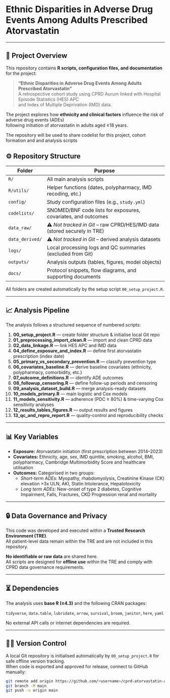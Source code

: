 # Ethnic Disparities in Adverse Drug Events Among Adults Prescribed Atorvastatin  


---

## 📘 Project Overview
This repository contains **R scripts, configuration files, and documentation** for the project:

> **“Ethnic Disparities in Adverse Drug Events Among Adults Prescribed Atorvastatin”**  
> A retrospective cohort study using CPRD Aurum linked with Hospital Episode Statistics (HES) APC  
>  and Index of Multiple Deprivation (IMD) data.

The project explores how **ethnicity and clinical factors** influence the risk of adverse drug events (ADEs)  
following initiation of atorvastatin in adults aged ≥18 years.

The repository will be used to share codelist for this project, cohort formation and and analysis scripts

## ⚙️ Repository Structure

| Folder | Purpose |
|---------|----------|
| `R/` | All main analysis scripts |
| `R/utils/` | Helper functions (dates, polypharmacy, IMD recoding, etc.) |
| `config/` | Study configuration files (e.g., `study.yml`) |
| `codelists/` | SNOMED/BNF code lists for exposures, covariates, and outcomes |
| `data_raw/` | ⚠️ *Not tracked in Git* – raw CPRD/HES/IMD data (stored securely in TRE) |
| `data_derived/` | ⚠️ *Not tracked in Git* – derived analysis datasets |
| `logs/` | Local processing logs and QC summaries (excluded from Git) |
| `outputs/` | Analysis outputs (tables, figures, model objects) |
| `docs/` | Protocol snippets, flow diagrams, and supporting documents |

All folders are created automatically by the setup script `00_setup_project.R`.

---

## 📈 Analysis Pipeline
The analysis follows a structured sequence of numbered scripts:

1. **00_setup_project.R** — create folder structure & initialise local Git repo  
2. **01_preprocessing_import_clean.R** — import and clean CPRD data  
3. **02_data_linkage.R** — link HES APC and IMD data  
4. **04_define_exposure_and_index.R** — define first atorvastatin prescription (index date)  
5. **05_primary_vs_secondary_prevention.R** — classify prevention type  
6. **06_covariates_baseline.R** — derive baseline covariates (ethnicity, polypharmacy, comorbidity, etc.)  
7. **07_outcome_definitions.R** — identify ADE outcomes  
8. **08_followup_censoring.R** — define follow-up periods and censoring  
9. **09_analysis_dataset_build.R** — merge analysis-ready datasets  
10. **10_models_primary.R** — main logistic and Cox models  
11. **11_models_sensitivity.R** — adherence (PDC ≥ 80%) & time-varying Cox sensitivity analyses  
12. **12_results_tables_figures.R** — output results and figures  
13. **13_qc_and_repro_report.R** — quality-control and reproducibility checks

---

## 📊  Key Variables
- **Exposure:** Atorvastatin initiation (first prescription between 2014–2023)  
- **Covariates:** Ethnicity, age, sex, IMD quintile, smoking, alcohol, BMI, polypharmacy, Cambridge Multimorbidity Score and healthcare utilisation
- **Outcomes:** Categorised in two groups:  
  - *Short-term ADEs:* Myopathy, rhabdomyolysis, Creatinine Kinase (CK) elevation >3x ULN, AKI, Statin Intolerance, Hepatotoxicity  
  - *Long term ADEs:* New-onset of type 2 diabetes, Cognitive Impairment, Falls, Fractures, CKD Progression renal and mortality

---

## 🔒 Data Governance and Privacy
This code was developed and executed within a **Trusted Research Environment (TRE)**.  
All patient-level data remain within the TRE and are not included in this repository.

**No identifiable or raw data** are shared here.  
All scripts are designed for **offline use** within the TRE and comply with CPRD data governance requirements.

---

## ⏳ Dependencies
The analysis uses **base R (≥4.3)** and the following CRAN packages:

`tidyverse`, `data.table`, `lubridate`, `arrow`, `survival`, `broom`, `janitor`, `here`, `yaml`

No external API calls or internet dependencies are required.

---

## 🧑‍💻 Version Control
A local Git repository is initialised automatically by `00_setup_project.R` for safe offline version tracking.  
When code is exported and approved for release, connect to GitHub manually:

```bash
git remote add origin https://github.com/<username>/cprd-atorvastatin-ade.git
git branch -M main
git push -u origin main
